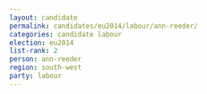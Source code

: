 ```yaml
---
layout: candidate
permalink: candidates/eu2014/labour/ann-reeder/
categories: candidate labour
election: eu2014
list-rank: 2
person: ann-reeder
region: south-west
party: labour
---
```

